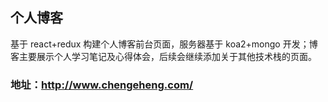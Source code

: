 ## 个人博客

基于 react+redux 构建个人博客前台页面，服务器基于 koa2+mongo 开发；博客主要展示个人学习笔记及心得体会，后续会继续添加关于其他技术栈的页面。

### 地址：http://www.chengeheng.com/
